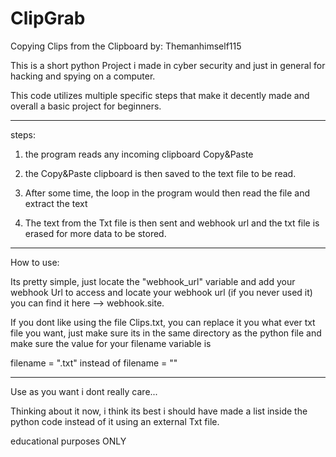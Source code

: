 # ClipGrab
Copying Clips from the Clipboard
by: Themanhimself115

This is a short python Project i made in cyber security and just in general for hacking and spying on a computer.

This code utilizes multiple specific steps that make it decently made and overall a basic project for beginners.

-------------

steps:

1. the program reads any incoming clipboard Copy&Paste

2. the Copy&Paste clipboard is then saved to the text file to be read.

3. After some time, the loop in the program would then read the file and extract the text

4. The text from the Txt file is then sent and webhook url and the txt file is erased for more data to be stored.

-------------

How to use:

Its pretty simple, just locate the "webhook_url" variable and add your webhook Url
to access and locate your webhook url (if you never used it) you can find it here --> webhook.site.

If you dont like using the file Clips.txt, you can replace it you what ever txt file you want, just make sure its in the same directory as the python file and make sure the value for your filename variable is 

filename = "<filename>.txt" instead of filename = "<filename>"

-------------

Use as you want i dont really care...

Thinking about it now, i think its best i should have made a list inside the python code instead of it using an external Txt file.

educational purposes ONLY
